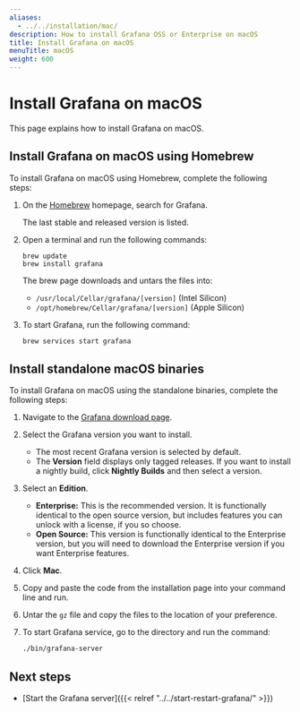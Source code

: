 ```yaml
---
aliases:
  - ../../installation/mac/
description: How to install Grafana OSS or Enterprise on macOS
title: Install Grafana on macOS
menuTitle: macOS
weight: 600
---
```


# Install Grafana on macOS

This page explains how to install Grafana on macOS.

## Install Grafana on macOS using Homebrew

To install Grafana on macOS using Homebrew, complete the following steps:

1. On the [Homebrew](http://brew.sh/) homepage, search for Grafana.

   The last stable and released version is listed.

1. Open a terminal and run the following commands:

   ```
   brew update
   brew install grafana
   ```

   The brew page downloads and untars the files into:

   - `/usr/local/Cellar/grafana/[version]` (Intel Silicon)
   - `/opt/homebrew/Cellar/grafana/[version]` (Apple Silicon)

1. To start Grafana, run the following command:

   ```bash
   brew services start grafana
   ```

## Install standalone macOS binaries

To install Grafana on macOS using the standalone binaries, complete the following steps:

1. Navigate to the [Grafana download page](https://grafana.com/grafana/download).
1. Select the Grafana version you want to install.
   - The most recent Grafana version is selected by default.
   - The **Version** field displays only tagged releases. If you want to install a nightly build, click **Nightly Builds** and then select a version.
1. Select an **Edition**.
   - **Enterprise:** This is the recommended version. It is functionally identical to the open source version, but includes features you can unlock with a license, if you so choose.
   - **Open Source:** This version is functionally identical to the Enterprise version, but you will need to download the Enterprise version if you want Enterprise features.
1. Click **Mac**.
1. Copy and paste the code from the installation page into your command line and run.
1. Untar the `gz` file and copy the files to the location of your preference.
1. To start Grafana service, go to the directory and run the command:

   ```bash
   ./bin/grafana-server
   ```

## Next steps

- [Start the Grafana server]({{< relref "../../start-restart-grafana/" >}})
